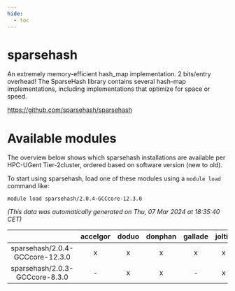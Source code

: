 ```yaml
---
hide:
  - toc
---
```


sparsehash
==========


An extremely memory-efficient hash_map implementation. 2 bits/entry overhead! The SparseHash library contains several hash-map implementations, including implementations that optimize for space or speed.

https://github.com/sparsehash/sparsehash
# Available modules


The overview below shows which sparsehash installations are available per HPC-UGent Tier-2cluster, ordered based on software version (new to old).

To start using sparsehash, load one of these modules using a `module load` command like:

```shell
module load sparsehash/2.0.4-GCCcore-12.3.0
```

*(This data was automatically generated on Thu, 07 Mar 2024 at 18:35:40 CET)*  

| |accelgor|doduo|donphan|gallade|joltik|skitty|
| :---: | :---: | :---: | :---: | :---: | :---: | :---: |
|sparsehash/2.0.4-GCCcore-12.3.0|x|x|x|x|x|x|
|sparsehash/2.0.3-GCCcore-8.3.0|-|x|x|-|x|x|
